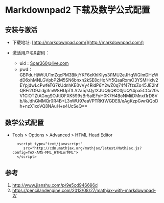 
# Markdownpad2 下载及数学公式配置

## 安装与激活
- 下载地址: [http://markdownpad.com/](http://markdownpad.com/)

- 激活用户名&密码：

	- uid：Soar360@live.com
	- pwd：
 GBPduHjWfJU1mZqcPM3BikjYKF6xKhlKIys3i1MU2eJHqWGImDHzWdD6xhMNLGVpbP2M5SN6bnxn2kSE8qHqNY5QaaRxmO3YSMHxlv2EYpjdwLcPwfeTG7kUdnhKE0vVy4RidP6Y2wZ0q74f47fzsZo45JE2hfQBFi2O9Jldjp1mW8HUpTtLA2a5/sQytXJUQl/QKO0jUQY4pa5CCx20sV1ClOTZtAGngSOJtIOFXK599sBr5aIEFyH0K7H4BoNMiiDMnxt1rD8Vb/ikJdhGMMQr0R4B+L3nWU97eaVPTRKfWGDE8/eAgKzpGwrQQoDh+nzX1xoVQ8NAuH+s4UcSeQ==



## 数学公式配置
- Tools > Options > Advanced > HTML Head Editor
		
		<script type="text/javascript"
		   src="http://cdn.mathjax.org/mathjax/latest/MathJax.js?config=TeX-AMS-MML_HTMLorMML">
		</script>
	

## 参考
1. http://www.jianshu.com/p/9e5cd946696d
2. https://pencilandengine.com/2013/08/27/mathjax-with-markdownpad-2/



